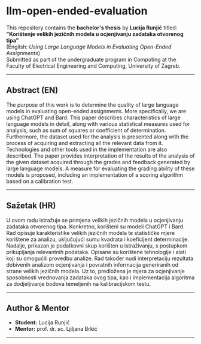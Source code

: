 # llm-open-ended-evaluation

This repository contains the **bachelor's thesis** by **Lucija Runjić** titled:  
**"Korištenje velikih jezičnih modela u ocjenjivanju zadataka otvorenog tipa"**  
(English: *Using Large Language Models in Evaluating Open-Ended Assignments*)  
Submitted as part of the undergraduate program in Computing at the Faculty of Electrical Engineering and Computing, University of Zagreb.

---

## Abstract (EN)

The purpose of this work is to determine the quality of large language models in evaluating open-ended assignments. More specifically, we are using ChatGPT and Bard. This paper describes characteristics of large language models in detail, along with various statistical measures used for analysis, such as sum of squares or coefficient of determination. Furthermore, the dataset used for the analysis is presented along with the process of acquiring and extracting all the relevant data from it. Technologies and other tools used in the implementation are also described. The paper provides interpretation of the results of the analysis of the given dataset acquired through the grades and feedback generated by large language models. A measure for evaluating the grading ability of these models is proposed, including an implementation of a scoring algorithm based on a calibration test.

---

## Sažetak (HR)

U ovom radu istražuje se primjena velikih jezičnih modela u ocjenjivanju zadataka otvorenog tipa. Konkretno, korišteni su modeli ChatGPT i Bard. Rad opisuje karakteristike velikih jezičnih modela te statističke mjere korištene za analizu, uključujući sumu kvadrata i koeficijent determinacije. Nadalje, prikazan je podatkovni skup korišten u istraživanju, s postupkom prikupljanja relevantnih podataka. Opisane su korištene tehnologije i alati koji su omogućili provedbu analize. Rad također nudi interpretaciju rezultata dobivenih analizom ocjenjivanja i povratnih informacija generiranih od strane velikih jezičnih modela. Uz to, predložena je mjera za ocjenjivanje sposobnosti vrednovanja zadataka ovog tipa, kao i implementacija algoritma za dodjeljivanje bodova temeljenih na kalibracijskom testu.

---

## Author & Mentor

- **Student:** Lucija Runjić  
- **Mentor:** prof. dr. sc. Ljiljana Brkić  

---
